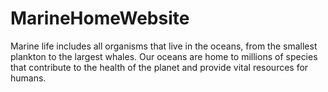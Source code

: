 # MarineHomeWebsite
Marine life includes all organisms that live in the oceans, from the smallest plankton to the largest whales. Our oceans are home to millions of species that contribute to the health of the planet and provide vital resources for humans.
